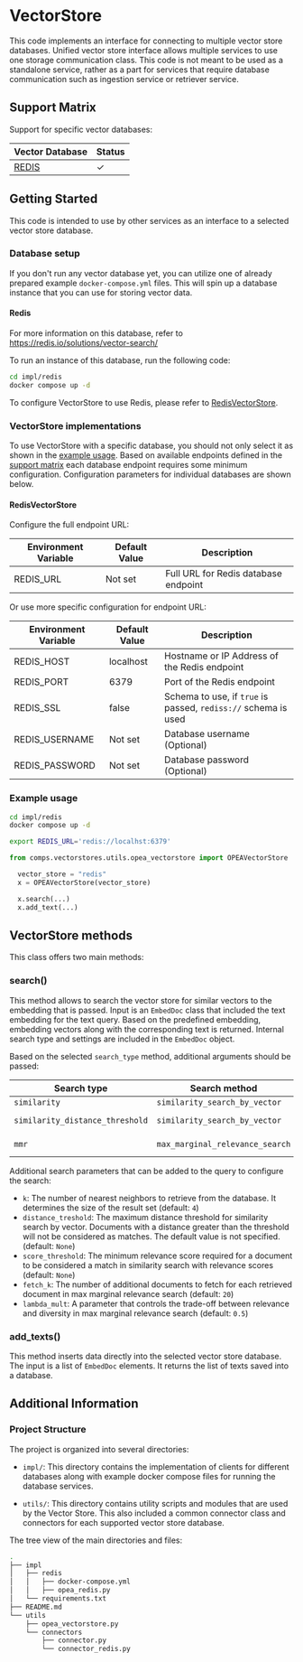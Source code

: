 # VectorStore
This code implements an interface for connecting to multiple vector store databases. Unified vector store interface allows multiple services to use one storage communication class. This code is not meant to be used as a standalone service, rather as a part for services that require database communication such as ingestion service or retriever service.

## Support Matrix

Support for specific vector databases:

| Vector Database    |  Status   |
| -------------------| --------- |
| [REDIS](#redis)    | &#x2713;  |

## Getting Started

This code is intended to use by other services as an interface to a selected vector store database.

### Database setup

If you don't run any vector database yet, you can utilize one of already prepared example `docker-compose.yml` files. This will spin up a database instance that you can use for storing vector data.

#### Redis

For more information on this database, refer to https://redis.io/solutions/vector-search/

To run an instance of this database, run the following code:
```bash
cd impl/redis
docker compose up -d
```
To configure VectorStore to use Redis, please refer to [RedisVectorStore](#redisvectorstore).

### VectorStore implementations

To use VectorStore with a specific database, you should not only select it as shown in the [example usage](#example-usage). Based on available endpoints defined in the [support matrix](#support-matrix) each database endpoint requires some minimum configuration. Configuration parameters for individual databases are shown below.

#### RedisVectorStore

Configure the full endpoint URL:

| Environment Variable | Default Value | Description                                                                 |
|----------------------|---------------|-----------------------------------------------------------------------------|
| REDIS_URL            | Not set       | Full URL for Redis database endpoint                                        |

Or use more specific configuration for endpoint URL:

| Environment Variable | Default Value | Description                                                                 |
|----------------------|---------------|-----------------------------------------------------------------------------|
| REDIS_HOST           | localhost     | Hostname or IP Address of the Redis endpoint                                |
| REDIS_PORT           | 6379          | Port of the Redis endpoint                                                  |
| REDIS_SSL            | false         | Schema to use, if `true` is passed, `rediss://` schema is used              |
| REDIS_USERNAME       | Not set       | Database username (Optional)                                                |
| REDIS_PASSWORD       | Not set       | Database password (Optional)                                                |

### Example usage

```bash
cd impl/redis
docker compose up -d
```

```bash
export REDIS_URL='redis://localhst:6379'
```

```python
from comps.vectorstores.utils.opea_vectorstore import OPEAVectorStore

  vector_store = "redis"
  x = OPEAVectorStore(vector_store)

  x.search(...)
  x.add_text(...)
```

## VectorStore methods

This class offers two main methods:

### search()
This method allows to search the vector store for similar vectors to the embedding that is passed. Input is an `EmbedDoc` class that included the text embedding for the text query. Based on the predefined embedding, embedding vectors along with the corresponding text is returned. Internal search type and settings are included in the `EmbedDoc` object.

Based on the selected `search_type` method, additional arguments should be passed:

| Search type                      | Search method                             | Arguments                     |
| -------------------------------- | ----------------------------------------- | ----------------------------- |
| `similarity`                     | `similarity_search_by_vector`             | `k`                           |
| `similarity_distance_threshold`  | `similarity_search_by_vector`             | `k`, `distance_threshold`     |
| `mmr`                            | `max_marginal_relevance_search`           | `k`, `fetch_k`, `lambda_mult` |

Additional search parameters that can be added to the query to configure the search:
- `k`: The number of nearest neighbors to retrieve from the database. It determines the size of the result set (default: `4`)
- `distance_treshold`: The maximum distance threshold for similarity search by vector. Documents with a distance greater than the threshold will not be considered as matches. The default value is not specified. (default: `None`)
- `score_threshold`: The minimum relevance score required for a document to be considered a match in similarity search with relevance scores (default: `None`)
- `fetch_k`: The number of additional documents to fetch for each retrieved document in max marginal relevance search (default: `20`)
- `lambda_mult`: A parameter that controls the trade-off between relevance and diversity in max marginal relevance search (default: `0.5`)

### add_texts()
This method inserts data directly into the selected vector store database. The input is a list of `EmbedDoc` elements. It returns the list of texts saved into a database. 

## Additional Information
   
### Project Structure

The project is organized into several directories:

- `impl/`: This directory contains the implementation of clients for different databases along with example docker compose files for running the database services.

- `utils/`: This directory contains utility scripts and modules that are used by the Vector Store. This also included a common connector class and connectors for each supported vector store database.

The tree view of the main directories and files:

```bash
.
├── impl
│   ├── redis
│   │   ├── docker-compose.yml
│   │   ├── opea_redis.py
│   └── requirements.txt
├── README.md
└── utils
    ├── opea_vectorstore.py
    └── connectors
        ├── connector.py
        └── connector_redis.py
```
